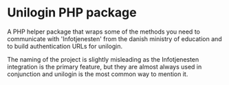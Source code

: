# Unilogin PHP package

A PHP helper package that wraps some of the methods you need to communicate with 'Infotjenesten' from the danish ministry of education and to build authentication URLs for unilogin.

The naming of the project is slightly misleading as the Infotjenesten integration is the primary feature, but they are almost always used in conjunction and unilogin is the most common way to mention it.
